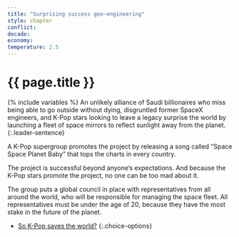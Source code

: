 ```yaml
---
title: "Surprising success geo-engineering"
style: chapter
conflict: 
decade: 
economy: 
temperature: 2.5
---
```


<h1>{{ page.title }}</h1>

{% include variables %}
An unlikely alliance of Saudi billionaires who miss being able to go outside without dying, disgruntled former SpaceX engineers, and K-Pop stars looking to leave a legacy surprise the world by launching a fleet of space mirrors to reflect sunlight away from the planet.
{:.leader-sentence}

A K-Pop supergroup promotes the project by releasing a song called “Space Space Planet Baby” that tops the charts in every country.

The project is successful beyond anyone’s expectations. And because the K-Pop stars promote the project, no one can be too mad about it.

The group puts a global council in place with representatives from all around the world, who will be responsible for managing the space fleet. All representatives must be under the age of 20, because they have the most stake in the future of the planet.

- [So K-Pop saves the world?](chapter_global-climate-council.html)
{:.choice-options}
